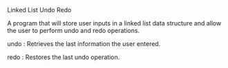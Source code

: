 Linked List Undo Redo

A program that will store user inputs in a linked list data structure and allow the user to perform undo and redo operations.

undo : Retrieves the last information the user entered.

redo : Restores the last undo operation.
